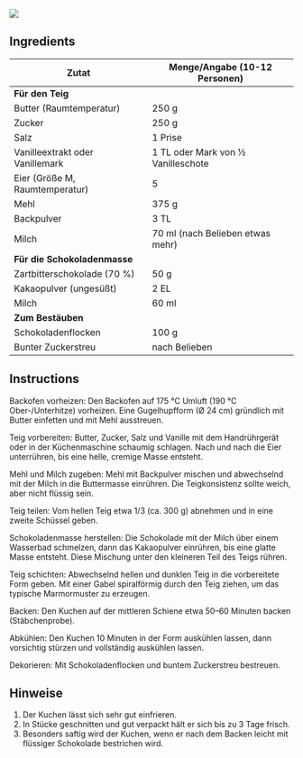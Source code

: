 ![](../../../../attachments/Pasted%20image%2020251014092631.png)

## Ingredients

| Zutat                           | Menge/Angabe (10-12 Personen)      |
| ------------------------------- | ---------------------------------- |
| **Für den Teig**                |                                    |
| Butter (Raumtemperatur)         | 250 g                              |
| Zucker                          | 250 g                              |
| Salz                            | 1 Prise                            |
| Vanilleextrakt oder Vanillemark | 1 TL oder Mark von ½ Vanilleschote |
| Eier (Größe M, Raumtemperatur)  | 5                                  |
| Mehl                            | 375 g                              |
| Backpulver                      | 3 TL                               |
| Milch                           | 70 ml (nach Belieben etwas mehr)   |
| **Für die Schokoladenmasse**    |                                    |
| Zartbitterschokolade (70 %)     | 50 g                               |
| Kakaopulver (ungesüßt)          | 2 EL                               |
| Milch                           | 60 ml                              |
| **Zum Bestäuben**               |                                    |
| Schokoladenflocken              | 100 g                              |
| Bunter Zuckerstreu              | nach Belieben                      |

## Instructions

Backofen vorheizen:
Den Backofen auf 175 °C Umluft (190 °C Ober-/Unterhitze) vorheizen. Eine Gugelhupfform (Ø 24 cm) gründlich mit Butter einfetten und mit Mehl ausstreuen.

Teig vorbereiten:
Butter, Zucker, Salz und Vanille mit dem Handrührgerät oder in der Küchenmaschine schaumig schlagen. Nach und nach die Eier unterrühren, bis eine helle, cremige Masse entsteht.

Mehl und Milch zugeben:
Mehl mit Backpulver mischen und abwechselnd mit der Milch in die Buttermasse einrühren. Die Teigkonsistenz sollte weich, aber nicht flüssig sein.

Teig teilen:
Vom hellen Teig etwa 1/3 (ca. 300 g) abnehmen und in eine zweite Schüssel geben.

Schokoladenmasse herstellen:
Die Schokolade mit der Milch über einem Wasserbad schmelzen, dann das Kakaopulver einrühren, bis eine glatte Masse entsteht. Diese Mischung unter den kleineren Teil des Teigs rühren.

Teig schichten:
Abwechselnd hellen und dunklen Teig in die vorbereitete Form geben. Mit einer Gabel spiralförmig durch den Teig ziehen, um das typische Marmormuster zu erzeugen.

Backen:
Den Kuchen auf der mittleren Schiene etwa 50–60 Minuten backen (Stäbchenprobe).

Abkühlen:
Den Kuchen 10 Minuten in der Form auskühlen lassen, dann vorsichtig stürzen und vollständig auskühlen lassen.

Dekorieren:
Mit Schokoladenflocken und buntem Zuckerstreu bestreuen.

## Hinweise
1. Der Kuchen lässt sich sehr gut einfrieren.
2. In Stücke geschnitten und gut verpackt hält er sich bis zu 3 Tage frisch.
3. Besonders saftig wird der Kuchen, wenn er nach dem Backen leicht mit flüssiger Schokolade bestrichen wird.